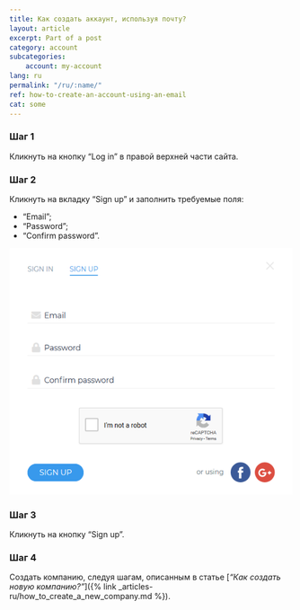 ```yaml
---
title: Как создать аккаунт, используя почту?
layout: article
excerpt: Part of a post
category: account
subcategories:
    account: my-account
lang: ru
permalink: "/ru/:name/"
ref: how-to-create-an-account-using-an-email
cat: some
---
```


### **Шаг 1**

Кликнуть на кнопку “Log in” в правой верхней части сайта.

### **Шаг 2**					

Кликнуть на вкладку “Sign up” и заполнить требуемые поля:
- “Email”;
- “Password”;
- “Confirm password”.

![How_to_create_an_account_using_an_email1](/assets/images/how_to_create_an_account_using_an_email1.png)

### **Шаг 3**	

Кликнуть на кнопку “Sign up”.

### **Шаг 4**	

Создать компанию, следуя шагам, описанным в статье [*“Как создать новую компанию?”*]({% link _articles-ru/how_to_create_a_new_company.md %}).
